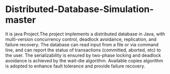 # Distributed-Database-Simulation-master
 It is java Project.The project implements a distributed database in Java, with multi-version concurrency control, deadlock avoidance, replication, and failure recovery. The database can read input from a file or via command line, and can report the status of transactions (committed, aborted, etc) to the user. The serializability is ensured by two-phase locking and deadlock avoidance is achieved by the wait-die algorithm. Available copies algorithm is adopted to enhance fault tolerance and provide failure recovery.
